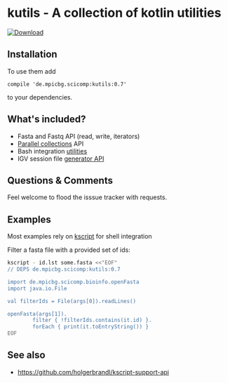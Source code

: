 # kutils - A collection of kotlin utilities

[ ![Download](https://api.bintray.com/packages/holgerbrandl/mpicbg-scicomp/kutils/images/download.svg) ](https://bintray.com/holgerbrandl/mpicbg-scicomp/kutils/_latestVersion)

## Installation

To use them add
```
compile 'de.mpicbg.scicomp:kutils:0.7'
```
to your dependencies.



## What's included?

* Fasta and Fastq API (read, write, iterators)
* [Parallel collections](src/main/kotlin/de/mpicbg/scicomp/kutils/ParCollections.kt) API
* Bash integration [utilities](src/main/kotlin/de/mpicbg/scicomp/kutils/Bash.kt)
* IGV session file [generator API](src/main/kotlin/de/mpicbg/scicomp/bioinfo/igv)

## Questions & Comments

Feel welcome to flood the isssue tracker with requests.

## Examples

Most examples rely on [kscript](https://github.com/holgerbrandl/kscript) for shell integration

Filter a fasta file with a provided set of ids:
```bash
kscript - id.lst some.fasta <<"EOF"
// DEPS de.mpicbg.scicomp:kutils:0.7

import de.mpicbg.scicomp.bioinfo.openFasta
import java.io.File

val filterIds = File(args[0]).readLines()

openFasta(args[1]).
        filter { !filterIds.contains(it.id) }.
        forEach { print(it.toEntryString()) }
EOF

```


## See also

* https://github.com/holgerbrandl/kscript-support-api
